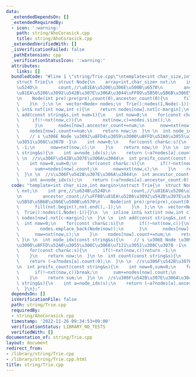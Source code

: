 ```yaml
---
data:
  _extendedDependsOn: []
  _extendedRequiredBy:
  - icon: ':warning:'
    path: string/AhoCorasick.cpp
    title: string/AhoCorasick.cpp
  _extendedVerifiedWith: []
  _isVerificationFailed: false
  _pathExtension: cpp
  _verificationStatusIcon: ':warning:'
  attributes:
    links: []
  bundledCode: "#line 1 \"string/Trie.cpp\"\ntemplate<int char_size,int margin>\n\
    struct Trie{\n  struct Node{\n    array<int,char_size> nxt;\n    int pre,//\u624B\
    \u524D\n        count,//\u81EA\u5206\u306E\u500B\u6570\n        ancestor_count;//\uFF08\
    \u81EA\u5206\u3092\u542B\u307E\u306A\u3044\uFF09\u5B50\u5B6B\u306E\u500B\u6570\
    \n    Node(int pre):pre(pre),count(0),ancestor_count(0){\n      fill(nxt.begin(),nxt.end(),-1);\n\
    \    }\n  };\n \n  vector<Node> nodes;\n  Trie():nodes(1,Node(-1)){}\n  \n  inline\
    \ int& nxt(int now,int c){\n    return nodes[now].nxt[c-margin];\n  }\n \n  int\
    \ add(const string&s,int num=1){\n    int now=0;\n    for(const char&c:s){\n \
    \     if(!~nxt(now,c)){\n        nxt(now,c)=nodes.size();\n        nodes.emplace_back(Node(now));\n\
    \      }\n      nodes[now].ancestor_count+=num;\n      now=nxt(now,c);\n    }\n\
    \    nodes[now].count+=num;\n    return now;\n  }\n \n  int node_idx(const string&s){\n\
    \    // s \u306E Node \u3092\u8FD4\u3059\u3000\u8FFD\u52A0\u3055\u308C\u3066\u7121\
    \u3051\u308C\u3070 -1\n    int now=0;\n    for(const char&c:s){\n      if(!~nxt(now,c))return\
    \ -1;\n      now=nxt(now,c);\n    }\n    return now;\n  }\n \n  int count(const\
    \ string&s){\n    int a=node_idx(s);\n    return (~a?nodes[a].count:0);\n  }\n\
    \ \n  //s\u306F\u542B\u307E\u306A\u3044\n  int preifx_count(const string&s){\n\
    \    int now=0,sum=0;\n    for(const char&c:s){\n      if(!~nxt(now,c))break;\n\
    \      sum+=nodes[now].count;\n      now=nxt(now,c);\n    }\n    return sum;\n\
    \  }\n \n  //s\u306F\u542B\u307E\u306A\u3044\n  int ancestor_count(const string&s){\n\
    \    int a=node_idx(s);\n    return (~a?nodes[a].ancestor_count:0);\n  }\n};\n"
  code: "template<int char_size,int margin>\nstruct Trie{\n  struct Node{\n    array<int,char_size>\
    \ nxt;\n    int pre,//\u624B\u524D\n        count,//\u81EA\u5206\u306E\u500B\u6570\
    \n        ancestor_count;//\uFF08\u81EA\u5206\u3092\u542B\u307E\u306A\u3044\uFF09\
    \u5B50\u5B6B\u306E\u500B\u6570\n    Node(int pre):pre(pre),count(0),ancestor_count(0){\n\
    \      fill(nxt.begin(),nxt.end(),-1);\n    }\n  };\n \n  vector<Node> nodes;\n\
    \  Trie():nodes(1,Node(-1)){}\n  \n  inline int& nxt(int now,int c){\n    return\
    \ nodes[now].nxt[c-margin];\n  }\n \n  int add(const string&s,int num=1){\n  \
    \  int now=0;\n    for(const char&c:s){\n      if(!~nxt(now,c)){\n        nxt(now,c)=nodes.size();\n\
    \        nodes.emplace_back(Node(now));\n      }\n      nodes[now].ancestor_count+=num;\n\
    \      now=nxt(now,c);\n    }\n    nodes[now].count+=num;\n    return now;\n \
    \ }\n \n  int node_idx(const string&s){\n    // s \u306E Node \u3092\u8FD4\u3059\
    \u3000\u8FFD\u52A0\u3055\u308C\u3066\u7121\u3051\u308C\u3070 -1\n    int now=0;\n\
    \    for(const char&c:s){\n      if(!~nxt(now,c))return -1;\n      now=nxt(now,c);\n\
    \    }\n    return now;\n  }\n \n  int count(const string&s){\n    int a=node_idx(s);\n\
    \    return (~a?nodes[a].count:0);\n  }\n \n  //s\u306F\u542B\u307E\u306A\u3044\
    \n  int preifx_count(const string&s){\n    int now=0,sum=0;\n    for(const char&c:s){\n\
    \      if(!~nxt(now,c))break;\n      sum+=nodes[now].count;\n      now=nxt(now,c);\n\
    \    }\n    return sum;\n  }\n \n  //s\u306F\u542B\u307E\u306A\u3044\n  int ancestor_count(const\
    \ string&s){\n    int a=node_idx(s);\n    return (~a?nodes[a].ancestor_count:0);\n\
    \  }\n};"
  dependsOn: []
  isVerificationFile: false
  path: string/Trie.cpp
  requiredBy:
  - string/AhoCorasick.cpp
  timestamp: '2022-11-26 09:34:53+09:00'
  verificationStatus: LIBRARY_NO_TESTS
  verifiedWith: []
documentation_of: string/Trie.cpp
layout: document
redirect_from:
- /library/string/Trie.cpp
- /library/string/Trie.cpp.html
title: string/Trie.cpp
---
```

